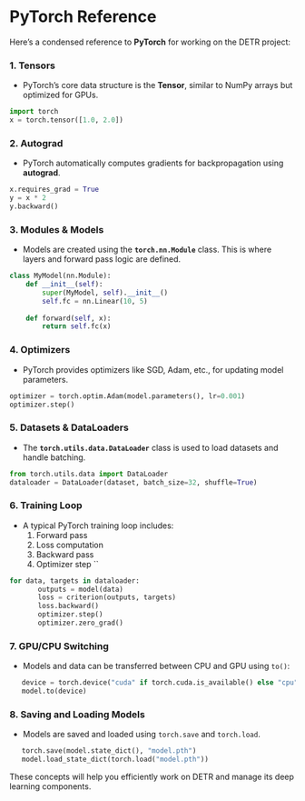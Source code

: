 # PyTorch Reference

Here’s a condensed reference to **PyTorch** for working on the DETR project:
### 1. Tensors
   - PyTorch’s core data structure is the **Tensor**, similar to NumPy arrays but optimized for GPUs.
   ```python
   import torch
   x = torch.tensor([1.0, 2.0])
   ```

### 2. Autograd
   - PyTorch automatically computes gradients for backpropagation using **autograd**.
   ```python
   x.requires_grad = True
   y = x * 2
   y.backward()
   ```

### 3. Modules & Models
   - Models are created using the **`torch.nn.Module`** class. This is where layers and forward pass logic are defined.
   ```python
   class MyModel(nn.Module):
       def __init__(self):
           super(MyModel, self).__init__()
           self.fc = nn.Linear(10, 5)
       
       def forward(self, x):
           return self.fc(x)
   ```

### 4. Optimizers
   - PyTorch provides optimizers like SGD, Adam, etc., for updating model parameters.
   ```python
   optimizer = torch.optim.Adam(model.parameters(), lr=0.001)
   optimizer.step()
   ```

### 5. Datasets & DataLoaders
   - The **`torch.utils.data.DataLoader`** class is used to load datasets and handle batching.
   ```python
   from torch.utils.data import DataLoader
   dataloader = DataLoader(dataset, batch_size=32, shuffle=True)
   ```

### 6. Training Loop
   - A typical PyTorch training loop includes:
     1. Forward pass
     2. Loss computation
     3. Backward pass
     4. Optimizer step
``
```python
for data, targets in dataloader:
       outputs = model(data)
       loss = criterion(outputs, targets)
       loss.backward()
       optimizer.step()
       optimizer.zero_grad()
```

### 7. GPU/CPU Switching
   - Models and data can be transferred between CPU and GPU using `to()`:
```python
   device = torch.device("cuda" if torch.cuda.is_available() else "cpu")
   model.to(device)
```

### 8. Saving and Loading Models
   - Models are saved and loaded using `torch.save` and `torch.load`.
```python
   torch.save(model.state_dict(), "model.pth")
   model.load_state_dict(torch.load("model.pth"))
```

These concepts will help you efficiently work on DETR and manage its deep learning components.
